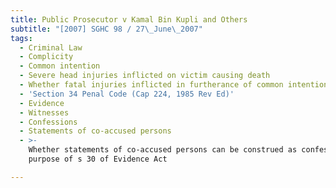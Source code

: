 ```yaml
---
title: Public Prosecutor v Kamal Bin Kupli and Others
subtitle: "[2007] SGHC 98 / 27\_June\_2007"
tags:
  - Criminal Law
  - Complicity
  - Common intention
  - Severe head injuries inflicted on victim causing death
  - Whether fatal injuries inflicted in furtherance of common intention to rob
  - 'Section 34 Penal Code (Cap 224, 1985 Rev Ed)'
  - Evidence
  - Witnesses
  - Confessions
  - Statements of co-accused persons
  - >-
    Whether statements of co-accused persons can be construed as confessions for
    purpose of s 30 of Evidence Act

---
```


